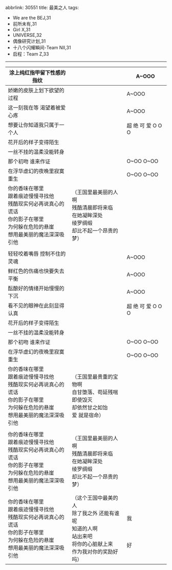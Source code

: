 abbrlink: 30551
title: 最美之人
tags:
  - We are the BEJ,31
  - 前所未有,31
  - Girl X,31
  - UNIVERSE,32
  - 偶像研究计划,31
  - 十八个闪耀瞬间-Team NII,31
  - 启程：Team Z,33
---
|涂上纯红指甲留下性感的指纹|      |A~OOO|
|--|--|--|
|娇嫩的皮肤上划下欲望的过程|      |A~OOO|
|这一刻我在等 渴望着被爱心疼|      |A~OOO|
|想要让你知道我只属于一个人|      |超 绝 可 爱 O O O|
|花开后的样子变得陌生|      |      |
|一丝不挂的温柔没能转身|      |      |
|那个初吻 谁来作证|      |O~OO O~OO|
|在浮华虚幻的夜晚里寂寞重生|      |O~OO O~OO|
|你的香味在哪里<br>跟着痕迹慢慢寻找他<br>残酷现实何必再说真心的谎话<br>你的影子在哪里<br>为何躲在危险的悬崖<br>想用最美丽的魔法深深吸引他|（王国里最美丽的人啊<br>残酷清晨即将来临<br>在她凝眸深处<br>绫罗绸缎<br>却比不起一个昂贵的梦）|      |
|      |      |      |
|轻轻咬着嘴唇 控制不住的灵魂|      |A~OOO|
|鲜红色的伤痛也快要失去平衡|      |A~OOO|
|酝酿好的情绪开始慢慢的下沉|      |A~OOO|
|看不见的眼神在此刻显得认真|      |超 绝 可 爱 O O O|
|花开后的样子变得陌生|      |      |
|一丝不挂的温柔没能转身|      |      |
|那个初吻 谁来作证|      |O~OO O~OO|
|在浮华虚幻的夜晚里寂寞重生|      |O~OO O~OO|
|你的香味在哪里<br>跟着痕迹慢慢寻找他<br>残酷现实何必再说真心的谎话<br>你的影子在哪里<br>为何躲在危险的悬崖<br>想用最美丽的魔法深深吸引他|（王国里最贵重的宝物啊<br>自甘堕落、苟延残喘<br>即使毁灭<br>却依然甘之如饴<br>爱 就是宿命）|      |
|      |      |      |
|你的香味在哪里<br>跟着痕迹慢慢寻找他<br>残酷现实何必再说真心的谎话<br>你的影子在哪里<br>为何躲在危险的悬崖<br>想用最美丽的魔法深深吸引他|（王国里最美丽的人啊<br>残酷清晨即将来临<br>在她凝眸深处<br>绫罗绸缎<br>却比不起一个昂贵的梦）|      |
|你的香味在哪里<br>跟着痕迹慢慢寻找他<br>残酷现实何必再说真心的谎话<br>你的影子在哪里<br>为何躲在危险的悬崖<br>想用最美丽的魔法深深吸引他|（这个王国中最美的人<br>除了我之外 还能有谁呢<br>知道的人啊<br>站出来吧<br>将你的心脏献上来<br>作为我对你的奖励好吗）|<br>我<br><br><br><br>好|